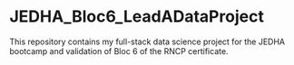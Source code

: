 # JEDHA_Bloc6_LeadADataProject
This repository contains my full-stack data science project for the JEDHA bootcamp and validation of Bloc 6 of the RNCP certificate. 
